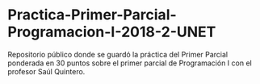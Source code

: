 # Practica-Primer-Parcial-Programacion-I-2018-2-UNET
Repositorio público donde se guardó la práctica del Primer Parcial ponderada en 30 puntos sobre el primer parcial de Programación I con el profesor Saúl Quintero.
